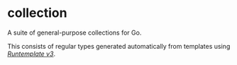 # collection

A suite of general-purpose collections for Go.

This consists of regular types generated automatically from templates using
[*Runtemplate v3*](https://github.com/rickb777/runtemplate/blob/master/v3/README.md).

